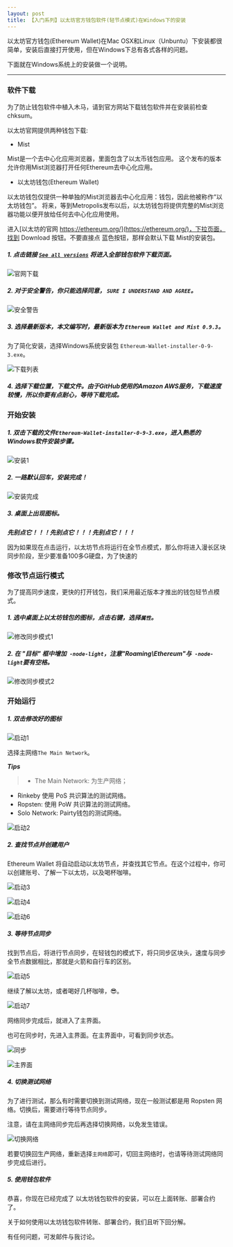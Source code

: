 ```yaml
---
layout: post
title: 【入门系列】以太坊官方钱包软件(轻节点模式)在Windows下的安装
---
```


以太坊官方钱包(Ethereum Wallet)在Mac OSX和Linux（Unbuntu）下安装都很简单，安装后直接打开使用，但在Windows下总有各式各样的问题。

下面就在Windows系统上的安装做一个说明。

***

### 软件下载

为了防止钱包软件中植入木马，请到官方网站下载钱包软件并在安装前检查chksum。

以太坊官网提供两种钱包下载:

* Mist

Mist是一个去中心化应用浏览器，里面包含了以太币钱包应用。
这个发布的版本允许你用Mist浏览器打开任何Ethereum去中心化应用。

* 以太坊钱包(Ethereum Wallet)

以太坊钱包仅提供一种单独的Mist浏览器去中心化应用：钱包，因此他被称作“以太坊钱包”。
将来，等到Metropolis发布以后，以太坊钱包将提供完整的Mist浏览器功能以便开放给任何去中心化应用使用。

进入[以太坊的官网 https://ethereum.org/](https://ethereum.org/)，下拉页面，找到 Download 按钮。不要直接点 蓝色按钮，那样会默认下载
Mist的安装包。

##### 1. 点击链接 [`See all versions`](https://github.com/ethereum/mist/releases/latest) 将进入全部钱包软件下载页面。

![官网下载](/img/blog/ethereum-wallet-install-windows/website-download.png)

##### 2. 对于安全警告，你只能选择同意， `SURE I UNDERSTAND AND AGREE`。

![安全警告](/img/blog/ethereum-wallet-install-windows/security-warning.png)

##### 3. 选择最新版本，本文编写时，最新版本为 `Ethereum Wallet and Mist 0.9.3`。

为了简化安装，选择Windows系统安装包 `Ethereum-Wallet-installer-0-9-3.exe`。

![下载列表](/img/blog/ethereum-wallet-install-windows/download-list.png)

##### 4. 选择下载位置，下载文件。由于GitHub使用的Amazon AWS服务，下载速度较慢，所以你要有点耐心，等待下载完成。

### 开始安装

##### 1. 双击下载的文件`Ethereum-Wallet-installer-0-9-3.exe`，进入熟悉的Windows软件安装步骤。

![安装1](/img/blog/ethereum-wallet-install-windows/install-1.png)

##### 2. 一路默认回车，安装完成！

![安装完成](/img/blog/ethereum-wallet-install-windows/install-finish.png)

##### 3. 桌面上出现图标。

  ***先别点它！！！先别点它！！！先别点它！！！***

因为如果现在点击运行，以太坊节点将运行在全节点模式，那么你将进入漫长区块同步阶段，至少要准备100多G硬盘，为了快速的

### 修改节点运行模式

为了提高同步速度，更快的打开钱包，我们采用最近版本才推出的钱包轻节点模式。

##### 1. 选中桌面上以太坊钱包的图标，点击右键，选择`属性`。

![修改同步模式1](/img/blog/ethereum-wallet-install-windows/change-syncmode-1.png)

##### 2. 在 "目标" 框中增加` -node-light`，注意"Roaming\Ethereum"与` -node-light`要有空格。

![修改同步模式2](/img/blog/ethereum-wallet-install-windows/change-syncmode-2.png)

### 开始运行

##### 1. 双击修改好的图标

![启动1](/img/blog/ethereum-wallet-install-windows/start-1.png)

选择主网络`The Main Network`。

***Tips***
> * The Main Network: 为生产网络；
* Rinkeby 使用 PoS 共识算法的测试网络。
 * Ropsten: 使用 PoW 共识算法的测试网络。
 * Solo Network: Pairty钱包的测试网络。

![启动2](/img/blog/ethereum-wallet-install-windows/start-2.png)

##### 2. 查找节点并创建用户

Ethereum Wallet 将自动启动以太坊节点，并查找其它节点。在这个过程中，你可以创建账号、了解一下以太坊，以及喝杯咖啡。

![启动3](/img/blog/ethereum-wallet-install-windows/start-3.png)

![启动4](/img/blog/ethereum-wallet-install-windows/start-4.png)

![启动6](/img/blog/ethereum-wallet-install-windows/start-6.png)


##### 3. 等待节点同步

找到节点后，将进行节点同步，在轻钱包的模式下，将只同步区块头，速度与同步全节点数据相比，那就是火箭和自行车的区别。

![启动5](/img/blog/ethereum-wallet-install-windows/start-5.png)

继续了解以太坊，或者喝好几杯咖啡，😎。

![启动7](/img/blog/ethereum-wallet-install-windows/start-7.png)

网络同步完成后，就进入了主界面。

也可在同步时，先进入主界面。在主界面中，可看到同步状态。

![同步](/img/blog/ethereum-wallet-install-windows/syncnode.png)

![主界面](/img/blog/ethereum-wallet-install-windows/main-ui.png)

##### 4. 切换测试网络

为了进行测试，那么有时需要切换到测试网络，现在一般测试都是用 Ropsten 网络。切换后，需要进行等待节点同步。

注意，请在主网络同步完后再选择切换网络，以免发生错误。

![切换网络](/img/blog/ethereum-wallet-install-windows/change-network.png)

若要切换回生产网络，重新选择`主网络`即可，切回主网络时，也请等待测试网络同步完成后进行。


##### 5. 使用钱包软件

恭喜，你现在已经完成了 以太坊钱包软件的安装，可以在上面转账、部署合约了。

关于如何使用以太坊钱包软件转账、部署合约，我们且听下回分解。

有任何问题，可发邮件与我讨论。
